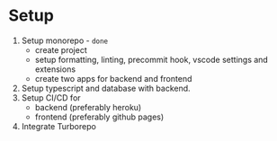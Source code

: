 # Setup

1. Setup monorepo - `done`
    - create project
    - setup formatting, linting, precommit hook, vscode settings and extensions
    - create two apps for backend and frontend
2. Setup typescript and database with backend.
3. Setup CI/CD for
    - backend (preferably heroku)
    - frontend (preferably github pages)
4. Integrate Turborepo
